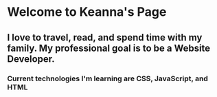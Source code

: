 # Welcome to Keanna's Page
## I love to travel, read, and spend time with my family.  My professional goal is to be a Website Developer.
### Current technologies I'm learning are CSS, JavaScript, and HTML
